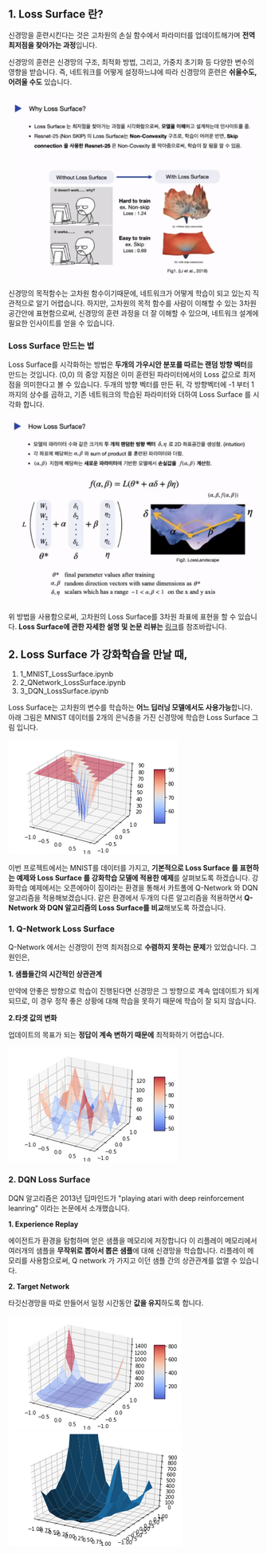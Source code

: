 
## 1. Loss Surface 란?

신경망을 훈련시킨다는 것은 고차원의 손실 함수에서 파라미터를 업데이트해가며 <b>전역 최저점을 찾아가는 과정</b>입니다.

신경망의 훈련은 신경망의 구조, 최적화 방법, 그리고, 가중치 초기화 등 다양한 변수의 영향을 받습니다.
즉, 네트워크를 어떻게 설정하느냐에 따라 신경망의 훈련은 <b>쉬울수도, 어려울 수도</b> 있습니다. 

<img src="./img/intro1.PNG"></img>

신경망의 목적함수는 고차원 함수이기때문에, 네트워크가 어떻게 학습이 되고 있는지 직관적으로 알기 어렵습니다.
하지만, 고차원의 목적 함수를 사람이 이해할 수 있는 3차원 공간안에 표현함으로써, 신경망의 훈련 과정을 더 잘 이해할 수 있으며, 네트워크 설계에 필요한 인사이트를 얻을 수 있습니다.  

### Loss Surface 만드는 법  

Loss Surface를 시각화하는 방법은<b> 두개의 가우시안 분포를 따르는 랜덤 방향 벡터</b>를 만드는 것입니다. (0,0) 의 중앙 지점은 이미 훈련된 파라미터에서의 Loss 값으로 최저점을 의미한다고 볼 수 있습니다. 
두개의 방향 벡터를 만든 뒤, 각 방향벡터에 -1 부터 1까지의 상수를 곱하고, 기존 네트워크의 학습된 파라미터와 더하여 Loss Surface 를 시각화 합니다.  

<img src="./img/intro2.PNG"></img>

위 방법을 사용함으로써, 고차원의 Loss Surface를 3차원 좌표에 표현을 할 수 있습니다. 
<b>Loss Surface에 관한 자세한 설명 및 논문 리뷰는</b> <a target="_blank" href="https://youtu.be/sAslF_B-JBE">링크</a>를 참조바랍니다. 

## 2. Loss Surface 가 강화학습을 만날 때,
<ol>
  <li>1_MNIST_LossSurface.ipynb </li> 
  <li>2_QNetwork_LossSurface.ipynb </li> 
  <li>3_DQN_LossSurface.ipynb</li> 
</ol>
Loss Surface는 고차원의 변수를 학습하는 <b>어느 딥러닝 모델에서도 사용가능</b>합니다. 아래 그림은 MNIST 데이터를 2개의 은닉층을 가진 신경망에 학습한 Loss Surface 그림 입니다.

<img src="./img/mnist_loss_surface.png"></img>


이번 프로젝트에서는 MNIST를 데이터를 가지고, <b>기본적으로 Loss Surface 를 표현하는 예제와 Loss Surface 를 강화학습 모델에 적용한 예제</b>를 살펴보도록 하겠습니다. 강화학습 예제에서는 오픈에아이 짐이라는 환경을 통해서 카트폴에 Q-Network 와 DQN 알고리즘을 적용해보겠습니다. 같은 환경에서 두개의 다른 알고리즘을 적용하면서 <b>Q-Network 와 DQN 알고리즘의 Loss Surface를 비교</b>해보도록 하겠습니다.



### 1. Q-Network Loss Surface 

Q-Network 에서는 신경망이 전역 최저점으로 <b>수렴하지 못하는 문제</b>가 있었습니다. 그 원인은, 

<b>1. 샘플들간의 시간적인 상관관계</b> 

만약에 안좋은 방향으로 학습이 진행된다면 신경망은 그 방향으로 계속 업데이트가 되게 되므로, 이 경우 정작 좋은 상황에 대해 학습을 못하기 때문에 학습이 잘 되지 않습니다. 

<b>2.타겟 값의 변화</b> 

업데이트의 목표가 되는 <b>정답이 계속 변하기 때문에</b> 최적화하기 어렵습니다.



<img src="./img/q_learning_loss_surface.png"></img>

### 2. DQN Loss Surface 

DQN 알고리즘은 2013년 딥마인드가 "playing atari with deep reinforcement leanring" 이라는 논문에서 소개했습니다.

<b>1. Experience Replay </b>

에이전트가 환경을 탐험하며 얻은 샘플을 메모리에 저장합니다 이 리플레이 메모리에서 여러개의 샘플을 <b>무작위로 뽑아서 뽑은 샘플</b>에 대해 신경망을 학습합니다. 리플레이 메모리를 사용함으로써, Q network 가 가지고 이던 샘플 간의 상관관계를 없앨 수 있습니다. 

<b>2. Target Network</b>

타깃신경망을 따로 만들어서 일정 시간동안 <b>값을 유지</b>하도록 합니다.


<img src="./img/dqn_loss_surface.png"></img>
<img src="./img/dqn_loss_surface_2.png"></img>

